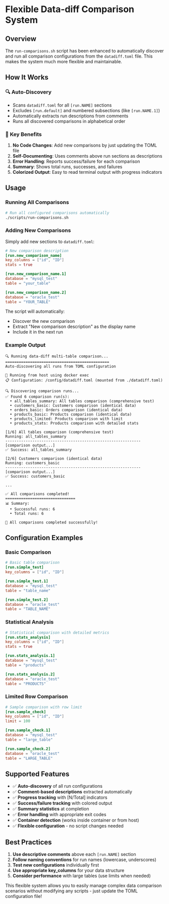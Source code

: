 # Flexible Data-diff Comparison System

## Overview

The `run-comparisons.sh` script has been enhanced to automatically discover and run all comparison configurations from the `datadiff.toml` file. This makes the system much more flexible and maintainable.

## How It Works

### 🔍 **Auto-Discovery**
- Scans `datadiff.toml` for all `[run.NAME]` sections
- Excludes `[run.default]` and numbered subsections (like `[run.NAME.1]`)
- Automatically extracts run descriptions from comments
- Runs all discovered comparisons in alphabetical order

### 🎯 **Key Benefits**
1. **No Code Changes**: Add new comparisons by just updating the TOML file
2. **Self-Documenting**: Uses comments above run sections as descriptions
3. **Error Handling**: Reports success/failure for each comparison
4. **Summary**: Shows total runs, successes, and failures
5. **Colorized Output**: Easy to read terminal output with progress indicators

## Usage

### Running All Comparisons
```bash
# Run all configured comparisons automatically
./scripts/run-comparisons.sh
```

### Adding New Comparisons

Simply add new sections to `datadiff.toml`:

```toml
# New comparison description
[run.new_comparison_name]
key_columns = ["id", "ID"]
stats = true

[run.new_comparison_name.1]
database = "mysql_test" 
table = "your_table"

[run.new_comparison_name.2]
database = "oracle_test"
table = "YOUR_TABLE"
```

The script will automatically:
- Discover the new comparison
- Extract "New comparison description" as the display name
- Include it in the next run

### Example Output

```
🔍 Running data-diff multi-table comparison...
==============================================
Auto-discovering all runs from TOML configuration

📍 Running from host using docker exec
📋 Configuration: /config/datadiff.toml (mounted from ./datadiff.toml)

🔍 Discovering comparison runs...
✅ Found 6 comparison run(s):
  • all_tables_summary: All tables comparison (comprehensive test)
  • customers_basic: Customers comparison (identical data)
  • orders_basic: Orders comparison (identical data)
  • products_basic: Products comparison (identical data)
  • products_limited: Products comparison with limit
  • products_stats: Products comparison with detailed stats

[1/6] All tables comparison (comprehensive test)
Running: all_tables_summary
------------------------------------------------------------
[comparison output...]
✅ Success: all_tables_summary

[2/6] Customers comparison (identical data)
Running: customers_basic
------------------------------------------------------------
[comparison output...]
✅ Success: customers_basic

...

✅ All comparisons completed!
===============================
📊 Summary:
  • Successful runs: 6
  • Total runs: 6

🎉 All comparisons completed successfully!
```

## Configuration Examples

### Basic Comparison
```toml
# Basic table comparison
[run.simple_test]
key_columns = ["id", "ID"]

[run.simple_test.1]
database = "mysql_test"
table = "table_name"

[run.simple_test.2]
database = "oracle_test"
table = "TABLE_NAME"
```

### Statistical Analysis
```toml
# Statistical comparison with detailed metrics
[run.stats_analysis]
key_columns = ["id", "ID"]
stats = true

[run.stats_analysis.1]
database = "mysql_test"
table = "products"

[run.stats_analysis.2]
database = "oracle_test"
table = "PRODUCTS"
```

### Limited Row Comparison
```toml
# Sample comparison with row limit
[run.sample_check]
key_columns = ["id", "ID"]
limit = 100

[run.sample_check.1]
database = "mysql_test"
table = "large_table"

[run.sample_check.2]
database = "oracle_test"
table = "LARGE_TABLE"
```

## Supported Features

- ✅ **Auto-discovery** of all run configurations
- ✅ **Comment-based descriptions** extracted automatically
- ✅ **Progress tracking** with [N/Total] indicators
- ✅ **Success/failure tracking** with colored output
- ✅ **Summary statistics** at completion
- ✅ **Error handling** with appropriate exit codes
- ✅ **Container detection** (works inside container or from host)
- ✅ **Flexible configuration** - no script changes needed

## Best Practices

1. **Use descriptive comments** above each `[run.NAME]` section
2. **Follow naming conventions** for run names (lowercase, underscores)
3. **Test new configurations** individually first
4. **Use appropriate key_columns** for your data structure
5. **Consider performance** with large tables (use limits when needed)

This flexible system allows you to easily manage complex data comparison scenarios without modifying any scripts - just update the TOML configuration file!
